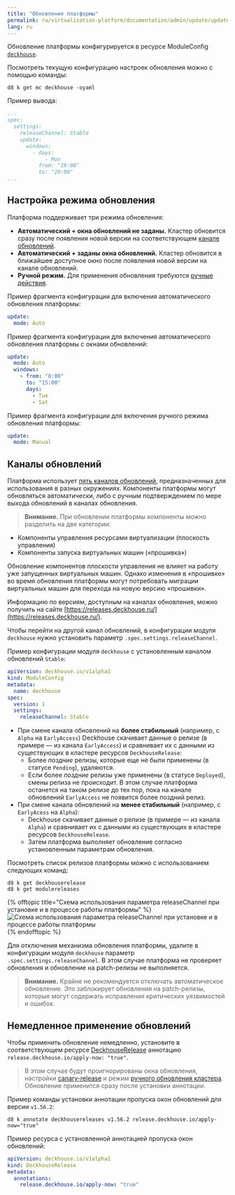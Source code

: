 ```yaml
---
title: "Обновление платформы"
permalink: ru/virtualization-platform/documentation/admin/update/update.html
lang: ru
---
```


Обновление платформы конфигурируется в ресурсе ModuleConfig [`deckhouse`](../../../reference/cr/moduleconfig.html).

Посмотреть текущую конфигурацию настроек обновления можно с помощью команды:

```shell
d8 k get mc deckhouse -oyaml
```

Пример вывода:

```yaml
...
spec:
  settings:
    releaseChannel: Stable
    update:
      windows:
        - days:
            - Mon
          from: "19:00"
          to: "20:00"
...
```

## Настройка режима обновления

Платформа поддерживает три режима обновления:

- **Автоматический + окна обновлений не заданы.** Кластер обновится сразу после появления новой версии на соответствующем [канале обновлений](/products/virtualization-platform/documentation/admin/release-channels.html).
- **Автоматический + заданы окна обновлений.** Кластер обновится в ближайшее доступное окно после появления новой версии на канале обновлений.
- **Ручной режим.** Для применения обновления требуются [ручные действия](./manual-update-mode.html).

Пример фрагмента конфигурации для включения автоматического обновления платформы:

```yaml
update:
  mode: Auto
```

Пример фрагмента конфигурации для включения автоматического обновления платформы с окнами обновлений:

```yaml
update:
  mode: Auto
  windows:
    - from: "8:00"
      to: "15:00"
      days:
        - Tue
        - Sat
```

Пример фрагмента конфигурации для включения ручного режима обновления платформы:

```yaml
update:
  mode: Manual
```

## Каналы обновлений

Платформа использует [пять каналов обновлений](/products/virtualization-platform/documentation/admin/release-channels.html), предназначенных для использования в разных окружениях. Компоненты платформы могут обновляться автоматически, либо с ручным подтверждением по мере выхода обновлений в каналах обновления.

> **Внимание.** При обновлении платформы компоненты можно разделить на две категории:

- Компоненты управления ресурсами виртуализации (плоскость управления)
- Компоненты запуска виртуальных машин («прошивка»)

Обновление компонентов плоскости управления не влияет на работу уже запущенных виртуальных машин. Однако изменения в «прошивке» во время обновления платформы могут потребовать миграции виртуальных машин для перехода на новую версию «прошивки».

Информацию по версиям, доступным на каналах обновления, можно получить на сайте [https://releases.deckhouse.ru/](https://releases.deckhouse.ru/).

Чтобы перейти на другой канал обновлений, в конфигурации модуля `deckhouse` нужно установить параметр `.spec.settings.releaseChannel`.

Пример конфигурации модуля `deckhouse` с установленным каналом обновлений `Stable`:

```yaml
apiVersion: deckhouse.io/v1alpha1
kind: ModuleConfig
metadata:
  name: deckhouse
spec:
  version: 1
  settings:
    releaseChannel: Stable
```

- При смене канала обновлений на **более стабильный** (например, с `Alpha` на `EarlyAccess`) Deckhouse скачивает данные о релизе (в примере — из канала `EarlyAccess`) и сравнивает их с данными из существующих в кластере ресурсов `DeckhouseRelease`:
  - Более _поздние_ релизы, которые еще не были применены (в статусе `Pending`), удаляются.
  - Если более _поздние_ релизы уже применены (в статусе `Deployed`), смены релиза не происходит. В этом случае платформа останется на таком релизе до тех пор, пока на канале обновлений `EarlyAccess` не появится более поздний релиз.
- При смене канала обновлений на **менее стабильный** (например, с `EarlyAcess` на `Alpha`):
  - Deckhouse скачивает данные о релизе (в примере — из канала `Alpha`) и сравнивает их с данными из существующих в кластере ресурсов `DeckhouseRelease`.
  - Затем платформа выполняет обновление согласно установленным параметрам обновления.

Посмотреть список релизов платформы можно с использованием следующих команд:

```shell
d8 k get deckhouserelease
d8 k get modulereleases
```

{% offtopic title="Схема использования параметра releaseChannel при установке и в процессе работы платформы" %}
![Схема использования параметра releaseChannel при установке и в процессе работы платформы](/../../../../images/common/deckhouse-update-process.png)
{% endofftopic %}

Для отключения механизма обновления платформы, удалите в конфигурации модуля `deckhouse` параметр `.spec.settings.releaseChannel`. В этом случае платформа не проверяет обновления и обновление на patch-релизы не выполняется.

> **Внимание.** Крайне не рекомендуется отключать автоматическое обновление. Это заблокирует обновления на patch-релизы, которые могут содержать исправления критических уязвимостей и ошибок.

## Немедленное применение обновлений

Чтобы применить обновление немедленно, установите в соответствующем ресурсе [DeckhouseRelease](../../../reference/cr/deckhouserelease.html) аннотацию `release.deckhouse.io/apply-now: "true"`.

> В этом случае будут проигнорированы окна обновления, настройки [canary-release](../../../reference/cr/deckhouserelease.html#deckhouserelease-v1alpha1-spec-applyafter) и режим [ручного обновления кластера](../../reference/cr.html#parameters-update-disruptionapprovalmode). Обновление применится сразу после установки аннотации.

Пример команды установки аннотации пропуска окон обновлений для версии `v1.56.2`:

```shell
d8 k annotate deckhousereleases v1.56.2 release.deckhouse.io/apply-now="true"
```

Пример ресурса с установленной аннотацией пропуска окон обновлений:

```yaml
apiVersion: deckhouse.io/v1alpha1
kind: DeckhouseRelease
metadata:
  annotations:
    release.deckhouse.io/apply-now: "true"
```
